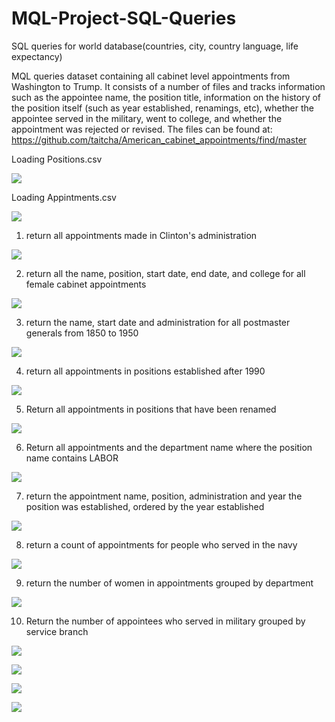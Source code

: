 # MQL-Project-SQL-Queries

SQL queries for world database(countries, city, country language, life expectancy)

MQL queries dataset containing all cabinet level appointments from Washington to 
Trump. It consists of a number of files and tracks information such as the appointee 
name, the position title, information on the history of the position itself (such as year 
established, renamings, etc), whether the appointee served in the military, went to 
college, and whether the appointment was rejected or revised. The files can be 
found at: https://github.com/taitcha/American_cabinet_appointments/find/master

Loading Positions.csv

![](ss/load_positions.JPG)

Loading Appintments.csv

![](ss/load_appointments.JPG)

1. return all appointments made in Clinton's administration 

![](ss/1.JPG)

2. return all the name, position, start date, end date, and college for all female 
cabinet appointments

![](ss/2.JPG)

3. return the name, start date and administration for all  postmaster generals from 
1850 to 1950

![](ss/3.JPG)

4. return all appointments in positions established after 1990

![](ss/4.JPG)

5. Return all appointments in positions that have been renamed

![](ss/5.JPG)

6. Return all appointments and the department name where the position name 
contains LABOR

![](ss/6.JPG)

7. return the appointment name, position, administration and year the position was 
established, ordered by the year established

![](ss/7.JPG)

8. return a count of appointments for people who served in the navy 

![](ss/8.JPG)

9. return the number of women in appointments grouped by department 

![](ss/9.JPG)

10. Return the number of appointees who served in military grouped by service 
branch 

![](ss/10.JPG)

![](ss/graph1.JPG)

![](ss/graph2.JPG)

![](ss/graph3.JPG)

